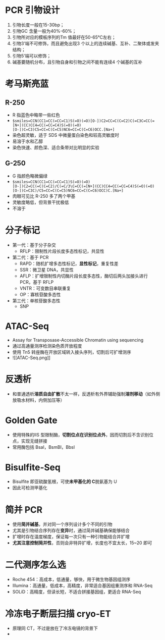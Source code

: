# PCR 引物设计
1. 引物长度一般在15-30bp；
2. 引物GC 含量一般为40%-60%；
3. 引物所对应的模板序列的Tm 值最好在50-65℃左右；
4. 引物3’端不可修饰，而且避免出现3 个以上的连续碱基、互补、二聚体或发夹结构；
5. 引物5’端可以修饰；
6. 碱基要随机分布，且引物自身和引物之间不能有连续4 个碱基的互补
# 考马斯亮蓝
## R-250
- R 指蓝色中略带一些红色
- `$smiles=CCN(CC1=CC(=CC=C1)S(=O)(=O)[O-])C2=CC=C(C=C2)C(=C3C=CC(=[N+](CC)CC4=CC(=CC=C4)S(=O)(=O)[O-])C=C3)C5=CC=C(C=C5)NC6=CC=C(C=C6)OCC.[Na+]`
- 染色超灵敏，适于 SDS 中微量蛋白染色和较高灵敏度时
- 易溶于水和乙醇
- 染色快速、颜色深、适合条带对比明显的实验
## G-250
- G 指颜色略微偏绿
- `$smiles=CCN(CC1=CC(=CC=C1)S(=O)(=O)[O-])C2=CC(=C(C=C2)/C(=C/3\C=CC(=[N+](CC)CC4=CC(=CC=C4)S(=O)(=O)[O-])C=C3C)/C5=CC=C(C=C5)NC6=CC=C(C=C6)OCC)C.[Na+]`
- 肉眼可见比 R-250 多了两个甲基
- 灵敏度略低，但背景干扰极低
- 不溶于
# 分子标记
- 第一代：基于分子杂交
	- RFLP：限制性片段长度多态性标记，共显性
- 第二代：基于 PCR
	- RAPD：随机扩增多态性标记，**显性标记**，重复性差
	- SSR：微卫星 DNA，共显性
	- AFLP：扩增限制性内切酶片段长度多态性，酶切后两头加接头进行 PCR，基于 RFLP
	- VNTR：可变数目串联重复
	- OP：寡核苷酸多态性
- 第三代：单核苷酸多态性
	- SNP
# ATAC-Seq
- Assay for Transposase-Accessible Chromatin using sequencing
- 通过高通量测序检测染色质开放程度
- 使用 Tn5 转座酶在开放区域转入接头序列，切割后可扩增测序
- ![[ATAC-Seq.png]]
# 反透析
- 和普通透析**溶质自由扩散**不太一样，反透析有外界辅助强制**溶剂移动**（如外侧放吸水材料，内侧加压等）
# Golden Gate
- 使用特殊的ⅡS 型限制酶，**切割位点在识别位点外**，因而切割后不含识别位点，实现无缝拼接
- 常用酶包括 BsaⅠ，BsmBⅠ，BbsⅠ
# Bisulfite-Seq
- Bisulfite 即亚硫酸氢根，可使**未甲基化的 C**脱氨基为 U
- 因此可检测甲基化
# 简并 PCR
- 使用**简并碱基**，并对同一个序列设计多个不同的引物
- 尤其是引物结合序列存在**变异**时，通过简并碱基确保能够结合
- 扩增时存在温度梯度，保证每一次只有一种引物能结合并扩增
- **尤其注意控制简并性**，否则会非特异扩增，长度也不宜太长，15~20 即可
# 二代测序怎么选
- Roche 454：高成本，低通量，够快，用于微生物基因组测序
- Illumina：高通量，低成本，高精度，非常适合基因组重测序和 RNA-Seq
- SOLiD：高精度，但读长短，不适合拼接基因组，更适合 RNA-Seq
# 冷冻电子断层扫描 cryo-ET
- 原理同 CT，不过是放在了冷冻电镜的背景下
- 